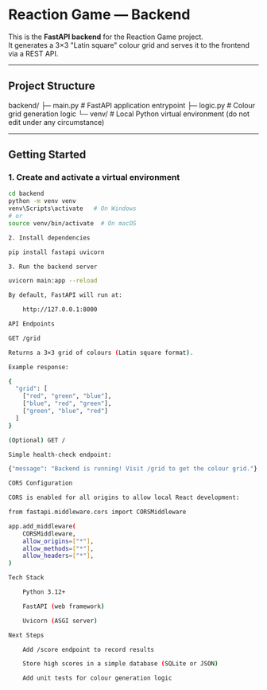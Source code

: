 # Reaction Game — Backend

This is the **FastAPI backend** for the Reaction Game project.  
It generates a 3×3 "Latin square" colour grid and serves it to the frontend via a REST API.

---

## Project Structure

backend/
├─ main.py # FastAPI application entrypoint
├─ logic.py # Colour grid generation logic
└─ venv/ # Local Python virtual environment (do not edit under any circumstance)


---

## Getting Started

### 1. Create and activate a virtual environment

```bash
cd backend
python -m venv venv
venv\Scripts\activate   # On Windows
# or
source venv/bin/activate  # On macOS

2. Install dependencies

pip install fastapi uvicorn

3. Run the backend server

uvicorn main:app --reload

By default, FastAPI will run at:

    http://127.0.0.1:8000

API Endpoints

GET /grid

Returns a 3×3 grid of colours (Latin square format).

Example response:

{
  "grid": [
    ["red", "green", "blue"],
    ["blue", "red", "green"],
    ["green", "blue", "red"]
  ]
}

(Optional) GET /

Simple health-check endpoint:

{"message": "Backend is running! Visit /grid to get the colour grid."}

CORS Configuration

CORS is enabled for all origins to allow local React development:

from fastapi.middleware.cors import CORSMiddleware

app.add_middleware(
    CORSMiddleware,
    allow_origins=["*"],
    allow_methods=["*"],
    allow_headers=["*"],
)

Tech Stack

    Python 3.12+

    FastAPI (web framework)

    Uvicorn (ASGI server)

Next Steps

    Add /score endpoint to record results

    Store high scores in a simple database (SQLite or JSON)

    Add unit tests for colour generation logic

